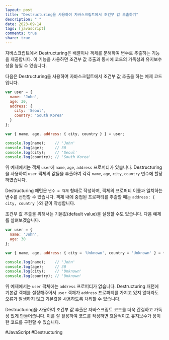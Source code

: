 ```yaml
---
layout: post
title: "Destructuring을 사용하여 자바스크립트에서 조건부 값 추출하기"
description: " "
date: 2023-09-14
tags: [javascript]
comments: true
share: true
---
```


자바스크립트에서 Destructuring은 배열이나 객체를 분해하여 변수로 추출하는 기능을 제공합니다. 이 기능을 사용하면 조건부 값 추출과 동시에 코드의 가독성과 유지보수성을 높일 수 있습니다.

다음은 Destructuring을 사용하여 자바스크립트에서 조건부 값 추출을 하는 예제 코드입니다.

```javascript
var user = {
  name: 'John',
  age: 30,
  address: {
    city: 'Seoul',
    country: 'South Korea'
  }
};

var { name, age, address: { city, country } } = user;

console.log(name);    // 'John'
console.log(age);     // 30
console.log(city);    // 'Seoul'
console.log(country); // 'South Korea'
```

위 예제에서는 객체 `user`에 `name`, `age`, `address` 프로퍼티가 있습니다. Destructuring을 사용하여 `user` 객체의 값들을 추출하여 각각 `name`, `age`, `city`, `country` 변수에 할당하였습니다.

Destructuring 패턴은 `변수 = 객체` 형태로 작성하며, 객체의 프로퍼티 이름과 일치하는 변수를 선언할 수 있습니다. 객체 내에 중첩된 프로퍼티를 추출할 때는 `address: { city, country }`와 같이 작성합니다.

조건부 값 추출을 위해서는 기본값(default value)을 설정할 수도 있습니다. 다음 예제를 살펴보겠습니다.

```javascript
var user = {
  name: 'John',
  age: 30
};

var { name, age, address: { city = 'Unknown', country = 'Unknown' } = {} } = user;

console.log(name);    // 'John'
console.log(age);     // 30
console.log(city);    // 'Unknown'
console.log(country); // 'Unknown'
```

위 예제에서는 `user` 객체에는 `address` 프로퍼티가 없습니다. Destructuring 패턴에 기본값 객체를 설정해주어서 `user` 객체가 `address` 프로퍼티를 가지고 있지 않더라도 오류가 발생하지 않고 기본값을 사용하도록 처리할 수 있습니다.

Destructuring을 사용하여 조건부 값 추출은 자바스크립트 코드를 더욱 간결하고 가독성 있게 만들어줍니다. 이를 잘 활용하여 코드를 작성하면 효율적이고 유지보수가 용이한 코드를 구현할 수 있습니다.

#JavaScript #Destructuring